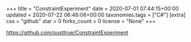 +++
title = "ConstraintExperiment"
date = 2020-07-01 07:44:15+00:00
updated = 2020-07-22 06:46:06+00:00
taxonomies.tags = ["C#"]
[extra]
css = "github"
star = 0
forks_count = 0
license = "None"
+++

<https://github.com/ousttrue/ConstraintExperiment>


